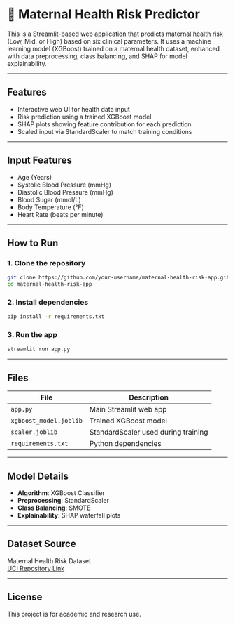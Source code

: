 # 🤰 Maternal Health Risk Predictor

This is a Streamlit-based web application that predicts maternal health risk (Low, Mid, or High) based on six clinical parameters. It uses a machine learning model (XGBoost) trained on a maternal health dataset, enhanced with data preprocessing, class balancing, and SHAP for model explainability.

---

## Features

- Interactive web UI for health data input
- Risk prediction using a trained XGBoost model
- SHAP plots showing feature contribution for each prediction
- Scaled input via StandardScaler to match training conditions

---

##  Input Features

- Age (Years)
- Systolic Blood Pressure (mmHg)
- Diastolic Blood Pressure (mmHg)
- Blood Sugar (mmol/L)
- Body Temperature (°F)
- Heart Rate (beats per minute)

---

##  How to Run

###  1. Clone the repository
```bash
git clone https://github.com/your-username/maternal-health-risk-app.git
cd maternal-health-risk-app
```

###  2. Install dependencies
```bash
pip install -r requirements.txt
```

###  3. Run the app
```bash
streamlit run app.py
```

---

## Files

| File                   | Description                             |
|------------------------|-----------------------------------------|
| `app.py`               | Main Streamlit web app                  |
| `xgboost_model.joblib` | Trained XGBoost model                   |
| `scaler.joblib`        | StandardScaler used during training     |
| `requirements.txt`     | Python dependencies                     |

---

## Model Details

- **Algorithm**: XGBoost Classifier
- **Preprocessing**: StandardScaler
- **Class Balancing**: SMOTE
- **Explainability**: SHAP waterfall plots

---

## Dataset Source

Maternal Health Risk Dataset  
[UCI Repository Link]((https://archive.ics.uci.edu/dataset/863/maternal+health+risk))

---

## License

This project is for academic and research use.
